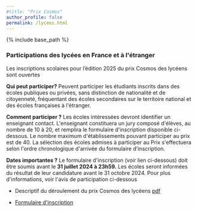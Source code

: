 ```yaml
---
#title: "Prix Cosmos"
author_profile: false
permalink: /lycees.html
---
```


{% include base_path %}



### Participations des lycées en France et à l'étranger

Les inscriptions scolaires pour l’édition 2025 du prix Cosmos des
lycéens sont ouvertes

**Qui peut participer?**
Peuvent participer les étudiants inscrits dans des écoles publiques ou privées, sans distinction de nationalité et de citoyenneté, fréquentant des écoles secondaires sur le territoire national et des écoles françaises à l'étranger.

**Comment participer ?** Les écoles intéressées devront identifier un enseignant contact. L'enseignant constituera un  jury composé d'élèves, au nombre de 10 à 20, et remplira le formulaire d'inscription disponible ci-dessous. Le nombre maximum d'établissements pouvant participer au prix est de 40. La sélection des écoles admises à participer au Prix s'effectuera selon l'ordre chronologique d'arrivée du formulaire d'inscription.

**Dates importantes ?** Le formulaire d'inscription (voir lien ci-dessous) doit être soumis avant le **31 juillet 2024 à 23h59.**
Les écoles seront informées du résultat de leur candidature avant le 31 octobre 2024.
Pour plus d'informations, voir l'avis de participation ci-dessous

* Descriptif du déroulement du prix Cosmos des lycéens  [pdf](/files/PrixCosmos-livret-lycées.pdf)

* [Formulaire d'inscription](https://docs.google.com/forms/d/1LEoLW975NPIiQdp8iZvyGalnBTq_SVvEkmvWnl9hUTo/edit)
